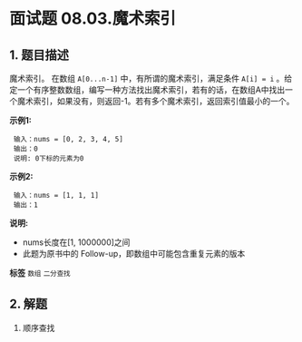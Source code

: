 # 面试题 08.03.魔术索引

## 1. 题目描述

魔术索引。 在数组 `A[0...n-1]` 中，有所谓的魔术索引，满足条件 `A[i] = i` 。给定一个有序整数数组，编写一种方法找出魔术索引，若有的话，在数组A中找出一个魔术索引，如果没有，则返回-1。若有多个魔术索引，返回索引值最小的一个。

 **示例1:**

```
 输入：nums = [0, 2, 3, 4, 5]
 输出：0
 说明: 0下标的元素为0

```
 **示例2:**

```
 输入：nums = [1, 1, 1]
 输出：1

```
 **说明:**
- nums长度在[1, 1000000]之间
- 此题为原书中的 Follow-up，即数组中可能包含重复元素的版本

**标签**
`数组` `二分查找`


## 2. 解题
1. 顺序查找